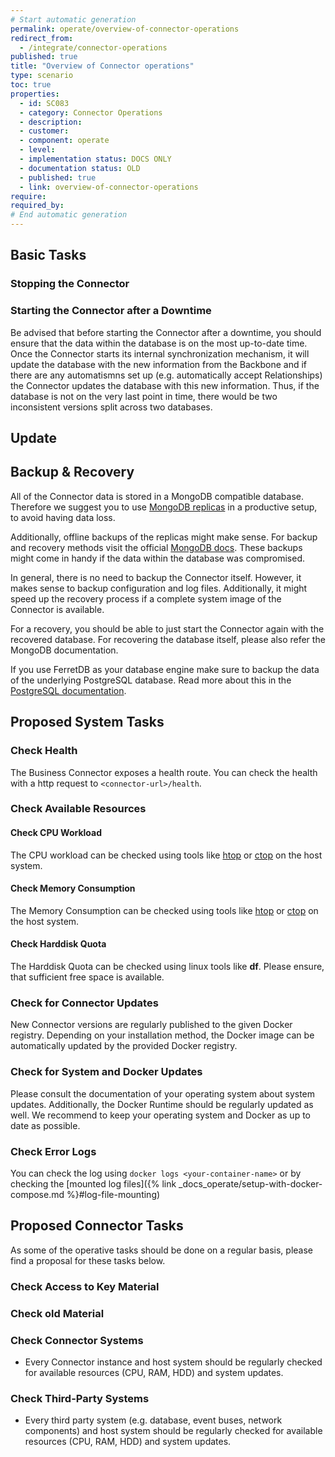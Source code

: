 ```yaml
---
# Start automatic generation
permalink: operate/overview-of-connector-operations
redirect_from:
  - /integrate/connector-operations
published: true
title: "Overview of Connector operations"
type: scenario
toc: true
properties:
  - id: SC083
  - category: Connector Operations
  - description:
  - customer:
  - component: operate
  - level:
  - implementation status: DOCS ONLY
  - documentation status: OLD
  - published: true
  - link: overview-of-connector-operations
require:
required_by:
# End automatic generation
---
```


## Basic Tasks

### Stopping the Connector

### Starting the Connector after a Downtime

Be advised that before starting the Connector after a downtime, you should ensure that the data within the database is on the most up-to-date time. Once the Connector starts its internal synchronization mechanism, it will update the database with the new information from the Backbone and if there are any automatismns set up (e.g. automatically accept Relationships) the Connector updates the database with this new information. Thus, if the database is not on the very last point in time, there would be two inconsistent versions split across two databases.

## Update

## Backup & Recovery

All of the Connector data is stored in a MongoDB compatible database. Therefore we suggest you to use [MongoDB replicas](https://www.mongodb.com/basics/replication) in a productive setup, to avoid having data loss.

Additionally, offline backups of the replicas might make sense. For backup and recovery methods visit the official [MongoDB docs](https://docs.mongodb.com/manual/core/backups/). These backups might come in handy if the data within the database was compromised.

In general, there is no need to backup the Connector itself. However, it makes sense to backup configuration and log files. Additionally, it might speed up the recovery process if a complete system image of the Connector is available.

For a recovery, you should be able to just start the Connector again with the recovered database. For recovering the database itself, please also refer the MongoDB documentation.

If you use FerretDB as your database engine make sure to backup the data of the underlying PostgreSQL database. Read more about this in the [PostgreSQL documentation](https://www.postgresql.org/docs/8.1/backup.html).

## Proposed System Tasks

### Check Health

The Business Connector exposes a health route. You can check the health with a http request to `<connector-url>/health`.

### Check Available Resources

#### Check CPU Workload

The CPU workload can be checked using tools like [htop](https://htop.dev/) or [ctop](https://ctop.sh/) on the host system.

#### Check Memory Consumption

The Memory Consumption can be checked using tools like [htop](https://htop.dev/) or [ctop](https://ctop.sh/) on the host system.

#### Check Harddisk Quota

The Harddisk Quota can be checked using linux tools like **df**. Please ensure, that sufficient free space is available.

### Check for Connector Updates

New Connector versions are regularly published to the given Docker registry. Depending on your installation method, the Docker image can be automatically updated by the provided Docker registry.

### Check for System and Docker Updates

Please consult the documentation of your operating system about system updates. Additionally, the Docker Runtime should be regularly updated as well.
We recommend to keep your operating system and Docker as up to date as possible.

### Check Error Logs

You can check the log using `docker logs <your-container-name>` or by checking the [mounted log files]({% link _docs_operate/setup-with-docker-compose.md %}#log-file-mounting)

## Proposed Connector Tasks

As some of the operative tasks should be done on a regular basis, please find a proposal for these tasks below.

### Check Access to Key Material

### Check old Material

### Check Connector Systems

- Every Connector instance and host system should be regularly checked for available resources (CPU, RAM, HDD) and system updates.

### Check Third-Party Systems

- Every third party system (e.g. database, event buses, network components) and host system should be regularly checked for available resources (CPU, RAM, HDD) and system updates.
